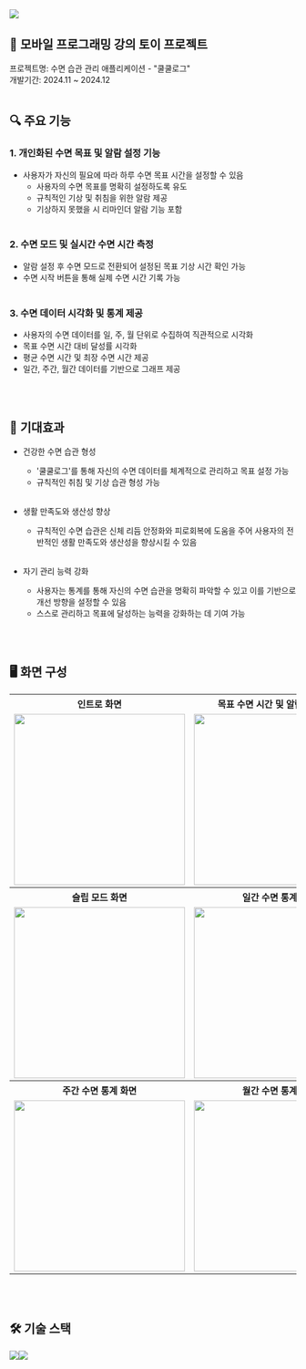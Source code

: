 <img src="https://capsule-render.vercel.app/api?type=waving&color=auto&height=200&section=header&text=수면%20습관%20관리%20애플리케이션%20-%20쿨쿨로그&fontSize=40" />

## 📌 모바일 프로그래밍 강의 토이 프로젝트 
프로젝트명: 수면 습관 관리 애플리케이션 - "쿨쿨로그" <br>
개발기간: 2024.11 ~ 2024.12
<br><br/>
## 🔍 주요 기능

### 1. 개인화된 수면 목표 및 알람 설정 기능
- 사용자가 자신의 필요에 따라 하루 수면 목표 시간을 설정할 수 있음
  - 사용자의 수면 목표를 명확히 설정하도록 유도
  - 규칙적인 기상 및 취침을 위한 알람 제공
  - 기상하지 못했을 시 리마인더 알람 기능 포함 <br><br/>

### 2. 수면 모드 및 실시간 수면 시간 측정
- 알람 설정 후 수면 모드로 전환되어 설정된 목표 기상 시간 확인 가능
- 수면 시작 버튼을 통해 실제 수면 시간 기록 가능<br><br/>

### 3. 수면 데이터 시각화 및 통계 제공
- 사용자의 수면 데이터를 일, 주, 월 단위로 수집하여 직관적으로 시각화
 - 목표 수면 시간 대비 달성률 시각화
 - 평균 수면 시간 및 최장 수면 시간 제공
 - 일간, 주간, 월간 데이터를 기반으로 그래프 제공<br><br/>
 <br>

 ## 🌙 기대효과
 - 건강한 수면 습관 형성
   - '쿨쿨로그'를 통해 자신의 수면 데이터를 체계적으로 관리하고 목표 설정 가능
   - 규칙적인 취침 및 기상 습관 형성 가능<br><br/>
     
 - 생활 만족도와 생산성 향상
   - 규칙적인 수면 습관은 신체 리듬 안정화와 피로회복에 도움을 주어 사용자의 전반적인 생활 만족도와 생산성을 향상시킬 수 있음<br><br/>
     
 - 자기 관리 능력 강화
   - 사용자는 통계를 통해 자신의 수면 습관을 명확히 파악할 수 있고 이를 기반으로 개선 방향을 설정할 수 있음
   - 스스로 관리하고 목표에 달성하는 능력을 강화하는 데 기여 가능<br><br/>
 
 <br>
 
 ## 🖥️ 화면 구성

<table>
  <tr>
    <th>인트로 화면</th>
    <th>목표 수면 시간 및 알람 설정 화면</th>
  </tr>
  <tr>
    <td align="center"><img src="https://github.com/user-attachments/assets/b3ea35d0-3ad9-451a-8afe-5747ac29a023"  width="300"></td>
    <td align="center"><img src="https://github.com/user-attachments/assets/59eab204-c746-421c-9e7c-478abc9f4ff2"  width="300"></td>
  </tr>
  <tr>
    <th>슬립 모드 화면</th>
    <th>일간 수면 통계 화면</th>
  </tr>
  <tr>
    <td align="center"><img src="https://github.com/user-attachments/assets/bb786ada-28b3-4707-9b46-208a02434e00"  width="300"></td>
    <td align="center"><img src="https://github.com/user-attachments/assets/3e3d97c2-422c-479d-b3d1-c4ecca13699f"  width="300"></td>
  </tr>
    <tr>
    <th>주간 수면 통계 화면</th>
    <th>월간 수면 통계 화면</th>
  </tr>
  <tr>
    <td align="center"><img src="https://github.com/user-attachments/assets/394debb0-7fcc-4665-8a8d-783af4c7c969"  width="300"></td>
    <td align="center"><img src="https://github.com/user-attachments/assets/bffda9ec-cb01-4bf3-b723-056bf7fb99e4" " width="300"></td>
  </tr>
</table>


 <br><br/>

 ## 🛠️ 기술 스택
<img src="https://img.shields.io/badge/androidstudio-3DDC84?style=for-the-badge&logo=androidstudio&logoColor=white"><img src="https://img.shields.io/badge/gradle-02303A?style=for-the-badge&logo=gradle&logoColor=white">
 
 <br><br/>
